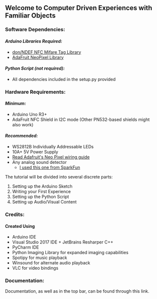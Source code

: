 ## Welcome to Computer Driven Experiences with Familiar Objects

### Software Dependencies:
  #### _Arduino Libraries Required:_
  - [don/NDEF NFC Mifare Tag Library](https://github.com/don/NDEF)
  - [AdaFruit NeoPixel Library](https://github.com/adafruit/Adafruit_NeoPixel)

  #### _Python Script (not required):_
  - All dependencies included in the setup.py provided

### Hardware Requirements:
  #### _Minimum:_
  - Arduino Uno R3+
  - AdaFruit NFC Shield in I2C mode (Other PN532-based shields might also work)

  #### _Recommended:_
  - WS2812B Individually Addressable LEDs
  - 10A+ 5V Power Supply
  - [Read Adafruit's Neo Pixel wiring guide](https://learn.adafruit.com/adafruit-neopixel-uberguide/the-magic-of-neopixels)
  - Any analog sound detector
  	- [I used this one from SparkFun](https://www.sparkfun.com/products/12642?_ga=2.233181918.1518020675.1526440855-1533495399.1518571797)


The tutorial will be divided into several discrete parts:
1. Setting up the Arduino Sketch
2. Writing your First Experience
3. Setting up the Python Script
4. Setting up Audio/Visual Content
    
### Credits:
#### Created Using
- Arduino IDE
- Visual Studio 2017 IDE + JetBrains Resharper C++
- PyCharm IDE
- Python Imaging Library for expanded imaging capabilities
- Spotipy for music playback
- Winsound for alternate audio playback
- VLC for video bindings

### Documentation:
Documentation, as well as in the top bar, can be found through this link.